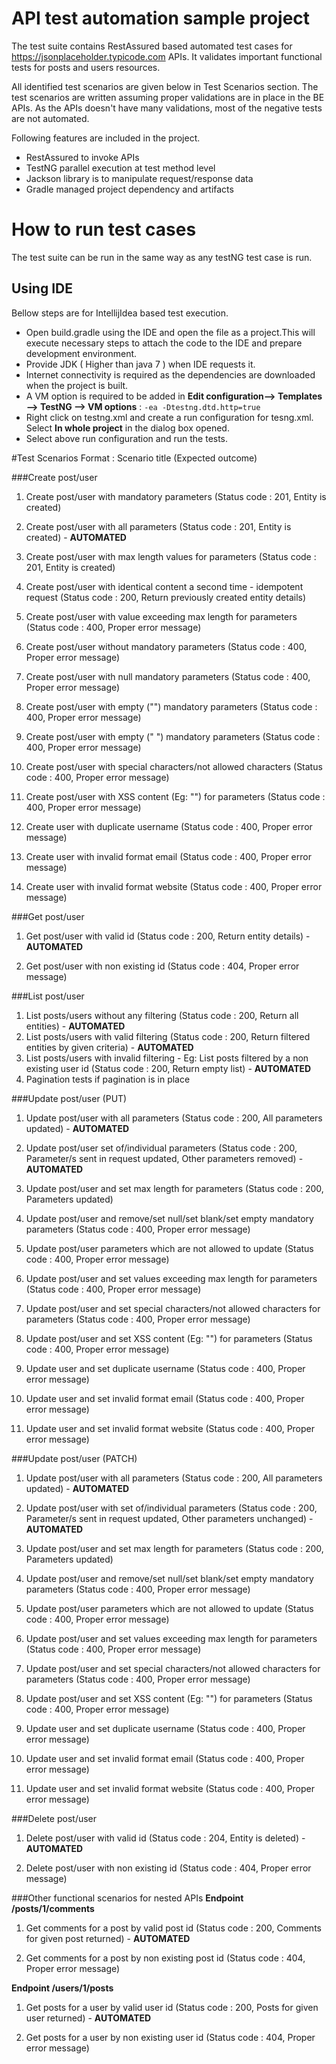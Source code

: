 # API test automation sample project
The test suite contains RestAssured based automated test cases for https://jsonplaceholder.typicode.com APIs. 
It validates important functional tests for posts and users resources.

All identified test scenarios are given below in Test Scenarios section.
The test scenarios are written assuming proper validations are in place in the BE APIs.
As the APIs doesn't have many validations, most of the negative tests are not automated.

Following features are included in the project.

  - RestAssured to invoke APIs
  - TestNG parallel execution at test method level
  - Jackson library is to manipulate request/response data
  - Gradle managed project dependency and artifacts

# How to run test cases
The test suite can be run in the same way as any testNG test case is run.

## Using IDE
Bellow steps are for IntellijIdea based test execution.
  - Open build.gradle using the IDE and open the file as a project.This will execute necessary steps to attach the code to the IDE and prepare development environment.
  - Provide JDK ( Higher than java 7 ) when IDE requests it.
  - Internet connectivity is required as the dependencies are downloaded when the project is built.
  - A VM option is required to be added in **Edit configuration--> Templates --> TestNG --> VM options** : `-ea -Dtestng.dtd.http=true`
  - Right click on testng.xml and create a run configuration for tesng.xml. Select **In whole project** in the dialog box opened.
  - Select above run configuration and run the tests.
  
#Test Scenarios
Format : Scenario title (Expected outcome)

###Create post/user
1. Create post/user with mandatory parameters (Status code : 201, Entity is created)
2. Create post/user with all parameters (Status code : 201, Entity is created) - **AUTOMATED**
3. Create post/user with max length values for parameters (Status code : 201, Entity is created)
4. Create post/user with identical content a second time - idempotent request (Status code : 200, Return previously created entity details)

5. Create post/user with value exceeding max length for parameters (Status code : 400, Proper error message)
6. Create post/user without mandatory parameters (Status code : 400, Proper error message)
7. Create post/user with null mandatory parameters (Status code : 400, Proper error message)
8. Create post/user with empty ("") mandatory parameters (Status code : 400, Proper error message)
9. Create post/user with empty (" ") mandatory parameters (Status code : 400, Proper error message)
10. Create post/user with special characters/not allowed characters (Status code : 400, Proper error message)
11. Create post/user with XSS content (Eg: "<script>alert('xss')</script>") for parameters (Status code : 400, Proper error message)
12. Create user with duplicate username (Status code : 400, Proper error message)
13. Create user with invalid format email (Status code : 400, Proper error message)
14. Create user with invalid format website (Status code : 400, Proper error message)

###Get post/user
1. Get post/user with valid id (Status code : 200, Return entity details) - **AUTOMATED**

2. Get post/user with non existing id  (Status code : 404, Proper error message)

###List post/user
1. List posts/users without any filtering (Status code : 200, Return all entities) - **AUTOMATED**
2. List posts/users with valid filtering (Status code : 200, Return filtered entities by given criteria) - **AUTOMATED**
3. List posts/users with invalid filtering - Eg: List posts filtered by a non existing user id (Status code : 200, Return empty list) - **AUTOMATED**
4. Pagination tests if pagination is in place

###Update post/user (PUT)
1. Update post/user with all parameters (Status code : 200, All parameters updated) - **AUTOMATED**
2. Update post/user set of/individual parameters (Status code : 200, Parameter/s sent in request updated, Other parameters removed) - **AUTOMATED**
3. Update post/user and set max length for parameters  (Status code : 200, Parameters updated)

4. Update post/user and remove/set null/set blank/set empty mandatory parameters  (Status code : 400, Proper error message)
5. Update post/user parameters which are not allowed to update (Status code : 400, Proper error message)
6. Update post/user and set values exceeding max length for parameters  (Status code : 400, Proper error message)
7. Update post/user and set special characters/not allowed characters for parameters (Status code : 400, Proper error message)
8. Update post/user and set XSS content (Eg: "<script>alert('xss')</script>") for parameters (Status code : 400, Proper error message)
9. Update user and set duplicate username (Status code : 400, Proper error message)
10. Update user and set invalid format email (Status code : 400, Proper error message)
11. Update user and set invalid format website (Status code : 400, Proper error message)

###Update post/user (PATCH)
1. Update post/user with all parameters (Status code : 200, All parameters updated) - **AUTOMATED**
2. Update post/user with set of/individual parameters (Status code : 200, Parameter/s sent in request updated, Other parameters unchanged) - **AUTOMATED**
3. Update post/user and set max length for parameters  (Status code : 200, Parameters updated)

4. Update post/user and remove/set null/set blank/set empty mandatory parameters  (Status code : 400, Proper error message)
5. Update post/user parameters which are not allowed to update (Status code : 400, Proper error message)
6. Update post/user and set values exceeding max length for parameters  (Status code : 400, Proper error message)
7. Update post/user and set special characters/not allowed characters for parameters (Status code : 400, Proper error message)
8. Update post/user and set XSS content (Eg: "<script>alert('xss')</script>") for parameters (Status code : 400, Proper error message)
9. Update user and set duplicate username (Status code : 400, Proper error message)
10. Update user and set invalid format email (Status code : 400, Proper error message)
11. Update user and set invalid format website (Status code : 400, Proper error message)

###Delete post/user
1. Delete post/user with valid id (Status code : 204, Entity is deleted) - **AUTOMATED**

2. Delete post/user with non existing id  (Status code : 404, Proper error message)

###Other functional scenarios for nested APIs
**Endpoint /posts/1/comments**
1. Get comments for a post by valid post id (Status code : 200, Comments for given post returned) - **AUTOMATED**

2. Get comments for a post by non existing post id (Status code : 404, Proper error message)

**Endpoint /users/1/posts**
1. Get posts for a user by valid user id (Status code : 200, Posts for given user returned) - **AUTOMATED**

2. Get posts for a user by non existing user id (Status code : 404, Proper error message)
